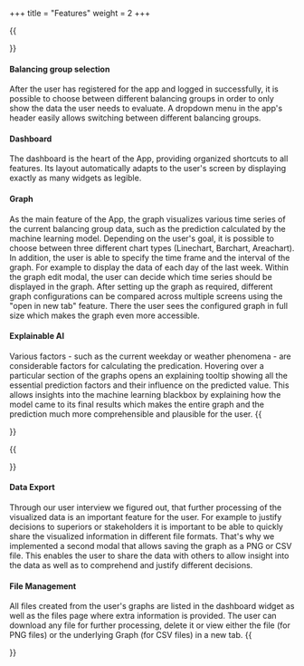 +++
title = "Features"
weight = 2
+++


{{<section title="Data Visualization">}}
#### Balancing group selection
After the user has registered for the app and logged in successfully, it is possible to choose between different balancing groups in order to only show the data the user needs to evaluate.
A dropdown menu in the app's header easily allows switching between different balancing groups.

#### Dashboard
The dashboard is the heart of the App, providing organized shortcuts to all features. Its layout automatically adapts to the user's screen by displaying exactly as many widgets as legible.

#### Graph
As the main feature of the App, the graph visualizes various time series of the current balancing group data, such as the prediction calculated by the machine learning model. Depending on the user's goal, it is possible to choose between three different chart types (Linechart, Barchart, Areachart).
In addition, the user is able to specify the time frame and the interval of the graph. For example to display the data of each day of the last week. Within the graph edit modal, the user can decide which time series should be displayed in the graph.
After setting up the graph as required, different graph configurations can be compared across multiple screens using the "open in new tab" feature. There the user sees the configured graph in full size which makes the graph even more accessible.

#### Explainable AI
Various factors - such as the current weekday or weather phenomena - are considerable factors for calculating the predication. Hovering over a particular section of the graphs opens an explaining tooltip showing all the essential prediction factors and their influence on the predicted value.
This allows insights into the machine learning blackbox by explaining how the model came to its final results which makes the entire graph and the prediction much more comprehensible and plausible for the user.
{{</section>}}

{{<section title="Data Processing">}}
#### Data Export
Through our user interview we figured out, that further processing of the visualized data is an important feature for the user. For example to justify decisions to superiors or stakeholders it is important to be able to quickly share the visualized information in different file formats.
That's why we implemented a second modal that allows saving the graph as a PNG or CSV file. This enables the user to share the data with others to allow insight into the data as well as to comprehend and justify different decisions.

#### File Management
All files created from the user's graphs are listed in the dashboard widget as well as the files page where extra information is provided. The user can download any file for further processing, delete it or view either the file (for PNG files) or the underlying Graph (for CSV files) in a new tab.
{{</section>}}
